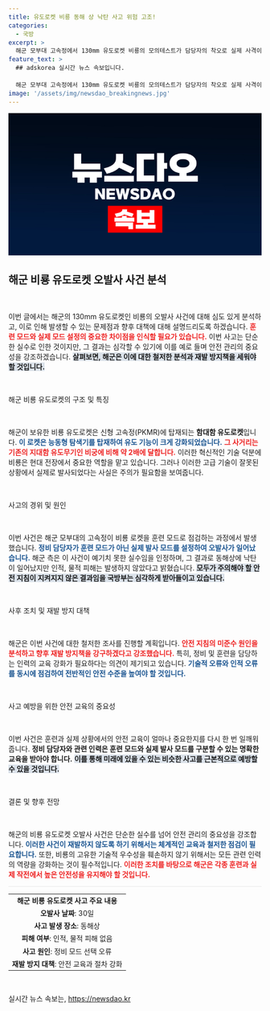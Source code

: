 ```yaml
---
title: 유도로켓 비룡 동해 상 낙탄 사고 위험 고조!
categories:
  - 국방
excerpt: >
  해군 모부대 고속정에서 130mm 유도로켓 비룡의 모의테스트가 담당자의 착오로 실제 사격이 이뤄져 동해에 낙탄! 다행히 인명피해는 없었지만, 해군은 안전 지침 위반 원인 분석과 재발 방지책을 강구하겠다고 밝혔습니다.
feature_text: >
  ## adskorea 실시간 뉴스 속보입니다.

  해군 모부대 고속정에서 130mm 유도로켓 비룡의 모의테스트가 담당자의 착오로 실제 사격이 이뤄져 동해에 낙탄! 다행히 인명피해는 없었지만, 해군은 안전 지침 위반 원인 분석과 재발 방지책을 강구하겠다고 밝혔습니다.
image: '/assets/img/newsdao_breakingnews.jpg'
---
```


<p><img src="/assets/img/newsdao_breakingnews.jpg" alt="adskorea 속보" /></p>

<h2 data-ke-size="size26">해군 비룡 유도로켓 오발사 사건 분석</h2>

<p data-ke-size="size16">&nbsp;</p>

<p>이번 글에서는 해군의 130mm 유도로켓인 비룡의 오발사 사건에 대해 심도 있게 분석하고, 이로 인해 발생할 수 있는 문제점과 향후 대책에 대해 설명드리도록 하겠습니다. <b><span style="color: #ee2323;">훈련 모드와 실제 모드 설정의 중요한 차이점을 인식할 필요가 있습니다.</span></b> 이번 사고는 단순한 실수로 인한 것이지만, 그 결과는 심각할 수 있기에 이를 예로 들며 안전 관리의 중요성을 강조하겠습니다. <b><span style="background-color: #21538527;">살펴보면, 해군은 이에 대한 철저한 분석과 재발 방지책을 세워야 할 것입니다.</span></b> </p>

<p data-ke-size="size16">&nbsp;</p>

<p>해군 비룡 유도로켓의 구조 및 특징</p>

<p data-ke-size="size16">&nbsp;</p>

<p>해군이 보유한 비룡 유도로켓은 신형 고속정(PKMR)에 탑재되는 <b>함대함 유도로켓</b>입니다. <b><span style="color: #1a5490;">이 로켓은 능동형 탐색기를 탑재하여 유도 기능이 크게 강화되었습니다.</span></b> <b><span style="color: #ee2323;">그 사거리는 기존의 지대함 유도무기인 비궁에 비해 약 2배에 달합니다.</span></b> 이러한 혁신적인 기술 덕분에 비룡은 현대 전장에서 중요한 역할을 맡고 있습니다. 그러나 이러한 고급 기술이 잘못된 상황에서 실제로 발사되었다는 사실은 주의가 필요함을 보여줍니다.</p>

<p data-ke-size="size16">&nbsp;</p>

<p>사고의 경위 및 원인</p>

<p data-ke-size="size16">&nbsp;</p>

<p>이번 사건은 해군 모부대의 고속정이 비룡 로켓을 훈련 모드로 점검하는 과정에서 발생했습니다. <b><span style="color: #1a5490;">정비 담당자가 훈련 모드가 아닌 실제 발사 모드를 설정하여 오발사가 일어났습니다.</span></b> 해군 측은 이 사건이 예기치 못한 실수임을 인정하며, 그 결과로 동해상에 낙탄이 일어났지만 인적, 물적 피해는 발생하지 않았다고 밝혔습니다. <b><span style="background-color: #21538527;">모두가 주의해야 할 안전 지침이 지켜지지 않은 결과임을 국방부는 심각하게 받아들이고 있습니다.</span></b> </p>

<p data-ke-size="size16">&nbsp;</p>

<p>사후 조치 및 재발 방지 대책</p>

<p data-ke-size="size16">&nbsp;</p>

<p>해군은 이번 사건에 대한 철저한 조사를 진행할 계획입니다. <b><span style="color: #ee2323;">안전 지침의 미준수 원인을 분석하고 향후 재발 방지책을 강구하겠다고 강조했습니다.</span></b> 특히, 정비 및 훈련을 담당하는 인력의 교육 강화가 필요하다는 의견이 제기되고 있습니다. <b><span style="color: #1a5490;">기술적 오류와 인적 오류를 동시에 점검하여 전반적인 안전 수준을 높여야 할 것입니다.</span></b></p>

<p data-ke-size="size16">&nbsp;</p>

<p>사고 예방을 위한 안전 교육의 중요성</p>

<p data-ke-size="size16">&nbsp;</p>

<p>이번 사건은 훈련과 실제 상황에서의 안전 교육이 얼마나 중요한지를 다시 한 번 일깨워줍니다. <b>정비 담당자와 관련 인력은 훈련 모드와 실제 발사 모드를 구분할 수 있는 명확한 교육을 받아야 합니다.</b> <b><span style="background-color: #21538527;">이를 통해 미래에 있을 수 있는 비슷한 사고를 근본적으로 예방할 수 있을 것입니다.</span></b></p>

<p data-ke-size="size16">&nbsp;</p>

<p>결론 및 향후 전망</p>

<p data-ke-size="size16">&nbsp;</p>

<p>해군의 비룡 유도로켓 오발사 사건은 단순한 실수를 넘어 안전 관리의 중요성을 강조합니다. <b><span style="color: #1a5490;">이러한 사건이 재발하지 않도록 하기 위해서는 체계적인 교육과 철저한 점검이 필요합니다.</span></b> 또한, 비룡의 고유한 기술적 우수성을 훼손하지 않기 위해서는 모든 관련 인력의 역량을 강화하는 것이 필수적입니다. <b><span style="color: #ee2323;">이러한 조치를 바탕으로 해군은 각종 훈련과 실제 작전에서 높은 안전성을 유지해야 할 것입니다.</span></b></p>

<hr style="height: 1px; background-color: #e8e8e8; border: none;">

<table style="width:100%">
  <tr>
    <td style="text-align: center; height: 17px;"><b>해군 비룡 유도로켓 사고 주요 내용</b></td>
  </tr>
  <tr>
    <td style="text-align: center; height: 17px;"><b>오발사 날짜</b>: 30일</td>
  </tr>
  <tr>
    <td style="text-align: center; height: 17px;"><b>사고 발생 장소</b>: 동해상</td>
  </tr>
  <tr>
    <td style="text-align: center; height: 17px;"><b>피해 여부</b>: 인적, 물적 피해 없음</td>
  </tr>
  <tr>
    <td style="text-align: center; height: 17px;"><b>사고 원인</b>: 정비 모드 선택 오류</td>
  </tr>
  <tr>
    <td style="text-align: center; height: 17px;"><b>재발 방지 대책</b>: 안전 교육과 절차 강화</td>
  </tr>
</table>

<p data-ke-size="size16">&nbsp;</p>
실시간 뉴스 속보는, <a href="https://newsdao.kr" rel="dofollow">https://newsdao.kr</a>


